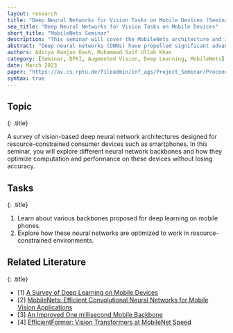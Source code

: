 ```yaml
---
layout: research
title: "Deep Neural Networks for Vision Tasks on Mobile Devices (Seminar)"
seo_title: "Deep Neural Networks for Vision Tasks on Mobile Devices"
short_title: "MobileNets Seminar"
description: "This seminar will cover the MobileNets architecture and its applications in vision tasks on mobile devices."
abstract: "Deep neural networks (DNNs) have propelled significant advancements in computer vision tasks, resulting in excellent and noticeable performance in the fields of image classification, object detection, semantic segmentation, and image generation. With the widespread use of mobile devices, there is a growing demand to deploy these DNNs directly on mobile platforms. However, deploying DNNs on resource-constrained devices such as smartphones gives rise to unique challenges because of limited computational resources, power constraints, network bandwidth, and memory limitations. This seminar report describes optimization techniques and advancements in adapting deep neural networks for mobile devices. The focus is on understanding the adaptations and optimization techniques employed to balance computation and performance without compromising accuracy. The report surveys various neural network backbones, including MobileNet, ShuffleNet, SqueezeNet, EfficientNet, MobileOne, and Mobile-Former, highlighting their architectural features and efficiency strategies. The practical implementation of these architectures in various applications substantiates their efficacy in Computer Vision tasks. This report provides valuable insights for selecting and implementing vision-based models on consumer devices by exploring the optimization approaches and advancements in resource-optimized deep neural networks."
authors: Aditya Ranjan Dash, Muhammad Saif Ullah Khan
category: [Seminar, DFKI, Augmented Vision, Deep Learning, MobileNets]
date: March 2023
paper: "https://av.cs.rptu.de/fileadmin/inf_ags/Project_Seminar/Proceedings_CVDL_SS2023.pdf#page=3.00"
syntax: true
---
```


## Topic
{: .title}

A survey of vision-based deep neural network architectures designed for resource-constrained consumer devices such as smartphones. In this seminar, you will explore different neural network backbones and how they optimize computation and performance on these devices without losing accuracy.

## Tasks
{: .title}

1. Learn about various backbones proposed for deep learning
on mobile phones.
2. Explore how these neural networks are optimized to work
in resource-constrained environments.


## Related Literature
{: .title}

- [1] [A Survey of Deep Learning on Mobile Devices](https://ieeexplore.ieee.org/document/9733049)
- [2] [MobileNets: Efficient Convolutional Neural Networks for Mobile Vision Applications](https://arxiv.org/abs/1704.04861)
- [3] [An Improved One millisecond Mobile Backbone](https://arxiv.org/abs/2206.04040)
- [4] [EfficientFormer: Vision Transformers at MobileNet Speed](https://arxiv.org/abs/2206.01191)